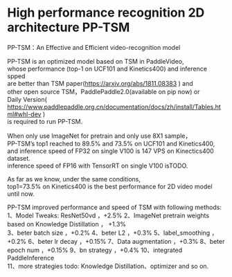 # High performance recognition 2D architecture PP-TSM

PP-TSM：An Effective and Efficient video-recognition model   

PP-TSM is an optimized model based on TSM in PaddleVideo,   
whose performance (top-1 on UCF101 and Kinetics400) and inference spped   
are better than TSM paper(https://arxiv.org/abs/1811.08383 ) and   
other open source TSM，PaddlePaddle2.0(available on pip now) or   
Daily Version( https://www.paddlepaddle.org.cn/documentation/docs/zh/install/Tables.html#whl-dev )   
is required to run PP-TSM.    

When only use ImageNet for pretrain and only use 8X1 sample，  
PP-TSM’s top1 reached to 89.5% and 73.5% on UCF101 and Kinetics400,   
and inference speed of FP32 on single V100 is 147 VPS on Kinectics400 dataset.  
inference speed of FP16 with TensorRT on single V100 isTODO.  

As far as we know, under the same conditions,    
top1=73.5% on Kinetics400 is the best performance for 2D video model until now.  


PP-TSM improved performance and speed of TSM with following methods:   
1、Model Tweaks: ResNet50vd  ，+2.5%
2、ImageNet pretrain weights based on Knowledge Distillation  ， +1.3%  
3、beter batch size  ，+0.2% 
4、beter L2  ，+0.3%
5、label_smoothing  ，+0.2%
6、beter lr decay  ，+0.15%
7、Data augmentation  ，+0.3%
8、beter epoch num  ，+0.15%
9、bn strategy  ，+0.4%
10、integrated PaddleInference  
11、more strategies todo: Knowledge Distillation、optimizer and so on.  
